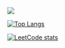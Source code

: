 
<a href="https://t.me/vladislav_acc" target="_blank">
  <img src="https://img.shields.io/badge/Telegram-2CA5E0?style=for-the-badge&logo=telegram&logoColor=white" />
</a>                   

[![Top Langs](https://github-readme-stats.vercel.app/api/?username=vladislav-gh-dump&theme=dark)](https://github.com/vladislav-gh-dump/github-readme-stats)

[![LeetCode stats](https://leetcode-stats-six.vercel.app/?username=user2875qj&theme=dark)](https://github.com/vladislav-gh-dump/github-readme-stats)
